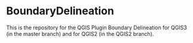 # BoundaryDelineation
This is the repository for the QGIS Plugin Boundary Delineation for QGIS3 (in the master branch) and for QGIS2 (in the QGIS2 branch).
